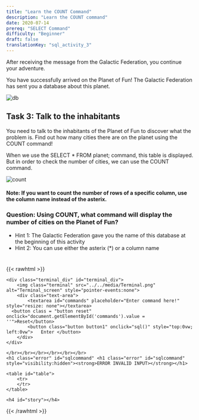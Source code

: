 ```yaml
---
title: "Learn the COUNT Command"
description: "Learn the COUNT command"
date: 2020-07-14
prereq: "SELECT Command"
difficulty: "Beginner"
draft: false
translationKey: "sql_activity_3"
---
```

<!-- Links for javascript and CSS needed for drop down logic -->
<link rel="stylesheet" href="../../default/_type.css" type="text/css"></link>
<link rel="stylesheet" href="../../default/_default.css" type="text/css"></link>
<script type="text/javascript" src="../../default/alasql.js"></script>
<script type="text/javascript" src="../_activity3.js"></script>
<script type="text/javascript" src="../../default/_type.js"></script>
<script type="text/javascript" src="../../default/db.js"></script>

After receiving the message from the Galactic Federation, you continue your adventure.

You have successfully arrived on the Planet of Fun! The Galactic Federation has sent you a database about this planet.

![db](../assets/planet_db.png)

## Task 3: Talk to the inhabitants
You need to talk to the inhabitants of the Planet of Fun to discover what the problem is. Find out how many cities there are on the planet using the COUNT command!

When we use the SELECT * FROM planet; command, this table is displayed. But in order to check the number of cities, we can use the COUNT command.

![count](../assets/count.png)

#### Note: If you want to count the number of rows of a specific column, use the column name instead of the asterix.

### Question: Using COUNT, what command will display the number of cities on the Planet of Fun?
* Hint 1: The Galactic Federation gave you the name of this database at the beginning of this activity
* Hint 2: You can use either the asterix (*) or a column name

#

{{< rawhtml >}}

	<div class="terminal_div" id="terminal_div">
		<img class="terminal" src="../../media/Terminal.png" alt="Terminal_screen" style="pointer-events:none">
		<div class="text-area">
			<textarea id="commands" placeholder="Enter command here!" style="resize: none"></textarea>
      <button class = "button reset" onclick="document.getElementById('commands').value = ''">Reset</button>
			<button class="button button1" onclick="sql()" style="top:0vw; left:0vw">	Enter </button>
		</div>
	</div>

	</br></br></br></br></br></br>
	<h1 class="error" id="sqlcommand" <h1 class="error" id="sqlcommand" style="visibility:hidden"><strong>ERROR INVALID INPUT></strong></h1>

	<table id="table">
		<tr>
		</tr>
	</table>

	<h4 id="story"></h4>


{{< /rawhtml >}}
